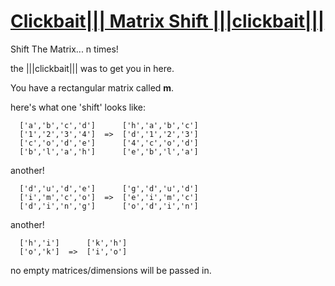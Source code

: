 # [Clickbait||| Matrix Shift |||clickbait|||](https://www.codewars.com/kata/clickbait-matrix-shift-clickbait "https://www.codewars.com/kata/5afd3c451839f13b95000132")

Shift The Matrix... n times!

the |||clickbait||| was to get you in here.

You have a rectangular matrix called <strong>m</strong>.

here's what one 'shift' looks like:

      ['a','b','c','d']      ['h','a','b','c']
      ['1','2','3','4']  =>  ['d','1','2','3']
      ['c','o','d','e']      ['4','c','o','d']
      ['b','l','a','h']      ['e','b','l','a']

another!

      ['d','u','d','e']      ['g','d','u','d']
      ['i','m','c','o']  =>  ['e','i','m','c']
      ['d','i','n','g']      ['o','d','i','n']

another!

      ['h','i']      ['k','h']
      ['o','k']  =>  ['i','o']

no empty matrices/dimensions will be passed in.